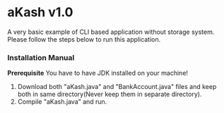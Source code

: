 # **aKash v1.0** #
A very basic example of CLI based application without storage system. Please follow the steps below to run this application.

### **Installation Manual** ###
**Prerequisite**
You have to have JDK installed on your machine!

1. Download both "aKash.java" and "BankAccount.java" files and keep both in same directory(Never keep them in separate directory). 
2. Compile "aKash.java" and run.
